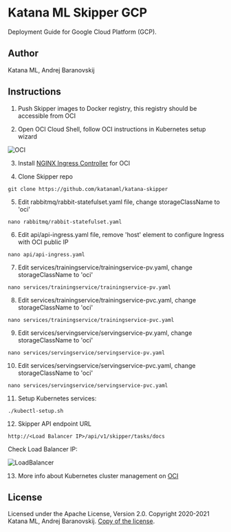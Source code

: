 # Katana ML Skipper GCP

Deployment Guide for Google Cloud Platform (GCP).

## Author

Katana ML, Andrej Baranovskij

## Instructions

1. Push Skipper images to Docker registry, this registry should be accessible from OCI

2. Open OCI Cloud Shell, follow OCI instructions in Kubernetes setup wizard

![OCI](https://github.com/katanaml/katana-skipper/blob/master/oci-shell.png)

3. Install [NGINX Ingress Controller](https://kubernetes.github.io/ingress-nginx/deploy/#oracle-cloud-infrastructure) for OCI

4. Clone Skipper repo

```
git clone https://github.com/katanaml/katana-skipper
```

5. Edit rabbitmq/rabbit-statefulset.yaml file, change storageClassName to 'oci'

```
nano rabbitmq/rabbit-statefulset.yaml
```

6. Edit api/api-ingress.yaml file, remove 'host' element to configure Ingress with OCI public IP

```
nano api/api-ingress.yaml
```

7. Edit services/trainingservice/trainingservice-pv.yaml, change storageClassName to 'oci'

```
nano services/trainingservice/trainingservice-pv.yaml
```

8. Edit services/trainingservice/trainingservice-pvc.yaml, change storageClassName to 'oci'

```
nano services/trainingservice/trainingservice-pvc.yaml
```

9. Edit services/servingservice/servingservice-pv.yaml, change storageClassName to 'oci'

```
nano services/servingservice/servingservice-pv.yaml
```

10. Edit services/servingservice/servingservice-pvc.yaml, change storageClassName to 'oci'

```
nano services/servingservice/servingservice-pvc.yaml
```

11. Setup Kubernetes services:

```
./kubectl-setup.sh
```

12. Skipper API endpoint URL

```
http://<Load Balancer IP>/api/v1/skipper/tasks/docs
```

Check Load Balancer IP:

![LoadBalancer](https://github.com/katanaml/katana-skipper/blob/master/oci-loadbalancer.png)

13. More info about Kubernetes cluster management on [OCI](https://docs.oracle.com/en/learn/container_engine_kubernetes/#introduction)

## License

Licensed under the Apache License, Version 2.0. Copyright 2020-2021 Katana ML, Andrej Baranovskij. [Copy of the license](https://github.com/katanaml/katana-pipeline/blob/master/LICENSE).
